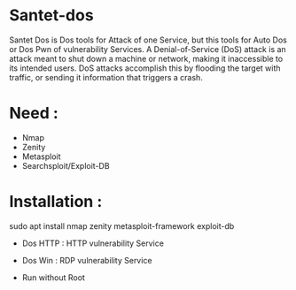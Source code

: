 # Santet-dos

Santet Dos is Dos tools for Attack of one Service, but this tools for Auto Dos or Dos Pwn of vulnerability Services. A Denial-of-Service (DoS) attack is an attack meant to shut down a machine or network, making it inaccessible to its intended users. DoS attacks accomplish this by flooding the target with traffic, or sending it information that triggers a crash.

# Need :

- Nmap
- Zenity
- Metasploit
- Searchsploit/Exploit-DB

# Installation :

sudo apt install nmap zenity metasploit-framework exploit-db

- Dos HTTP : HTTP vulnerability Service
- Dos Win : RDP vulnerability Service

- Run without Root
